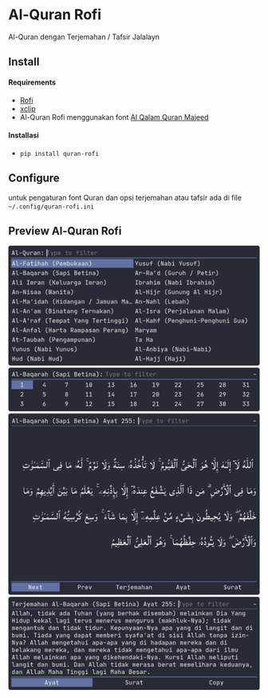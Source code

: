# Al-Quran Rofi
Al-Quran dengan Terjemahan / Tafsir Jalalayn

## Install
#### Requirements
- [Rofi](https://github.com/davatorium/rofi)
- [xclip](https://github.com/astrand/xclip)
- Al-Quran Rofi menggunakan font [Al Qalam Quran Majeed](https://github.com/nesstero/Al-Quran-Rofi/raw/master/quran_rofi/Font/Al%20Qalam%20Quran%20Majeed.ttf)
#### Installasi
- `pip install quran-rofi`

## Configure
untuk pengaturan font Quran dan opsi terjemahan atau tafsir ada di file `~/.config/quran-rofi.ini`

## Preview Al-Quran Rofi
![Al-Quran Rofi](https://github.com/nesstero/Al-Quran-Rofi/raw/master/ss.png)
